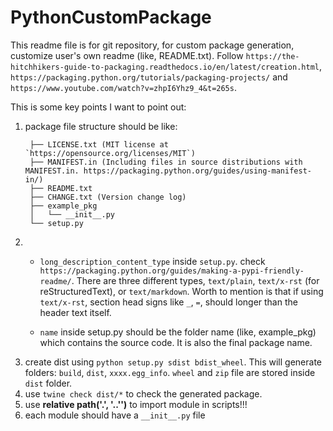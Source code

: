 # PythonCustomPackage

This readme file is for git repository, for custom package generation, customize user's own readme (like, README.txt).
Follow `https://the-hitchhikers-guide-to-packaging.readthedocs.io/en/latest/creation.html`, `https://packaging.python.org/tutorials/packaging-projects/` and `https://www.youtube.com/watch?v=zhpI6Yhz9_4&t=265s`.

This is some key points I want to point out:
1. package file structure should be like:
   ```
    ├── LICENSE.txt (MIT license at `https://opensource.org/licenses/MIT`)
    ├── MANIFEST.in (Including files in source distributions with MANIFEST.in. https://packaging.python.org/guides/using-manifest-in/)
    ├── README.txt
    ├── CHANGE.txt (Version change log)
    ├── example_pkg
    │   └── __init__.py
    └── setup.py
   ```  
2. - `long_description_content_type` inside `setup.py`. check `https://packaging.python.org/guides/making-a-pypi-friendly-readme/`. There are three different types, `text/plain`, `text/x-rst` (for reStructuredText), or `text/markdown`. Worth to mention is that if using `text/x-rst`, section head signs like `_`, `=`, should longer than the header text itself.
   
   - `name` inside setup.py should be the folder name (like, example_pkg) which contains the source code. It is also the final package name.
3. create dist using `python setup.py sdist bdist_wheel`. This will generate folders: `build`, `dist`, `xxxx.egg_info`. `wheel` and `zip` file are stored inside `dist` folder.
4. use `twine check dist/*` to check the generated package.
5. use **relative path('.', '..'')** to import module in scripts!!!
6. each module should have a `__init__.py` file
